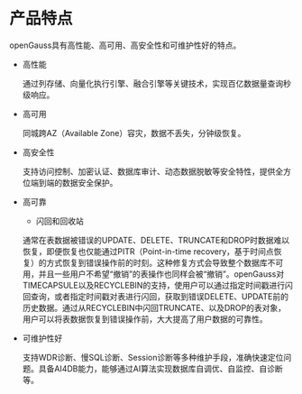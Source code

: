 # 产品特点

openGauss具有高性能、高可用、高安全性和可维护性好的特点。

-   高性能

    通过列存储、向量化执行引擎、融合引擎等关键技术，实现百亿数据量查询秒级响应。

-   高可用

    同城跨AZ（Available Zone）容灾，数据不丢失，分钟级恢复。

-   高安全性

    支持访问控制、加密认证、数据库审计、动态数据脱敏等安全特性，提供全方位端到端的数据安全保护。

-   高可靠

    -   闪回和回收站

    通常在表数据被错误的UPDATE、DELETE、TRUNCATE和DROP时数据难以恢复，即便恢复也仅能通过PITR（Point-in-time  recovery，基于时间点恢复）的方式恢复到错误操作前的时刻。这种修复方式会导致整个数据库不可用，并且一些用户不希望“撤销”的表操作也同样会被“撤销”。openGauss对TIMECAPSULE以及RECYCLEBIN的支持，使用户可以通过指定时间戳进行闪回查询，或者指定时间戳对表进行闪回，获取到错误DELETE、UPDATE前的历史数据。通过从RECYCLEBIN中闪回TRUNCATE、以及DROP的表对象，用户可以将表数据恢复到错误操作前，大大提高了用户数据的可靠性。

-   可维护性好

    支持WDR诊断、慢SQL诊断、Session诊断等多种维护手段，准确快速定位问题。具备AI4DB能力，能够通过AI算法实现数据库自调优、自监控、自诊断等。


